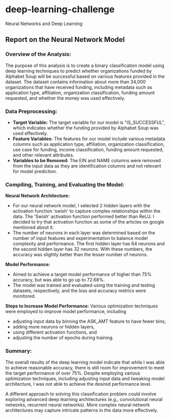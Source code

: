 # deep-learning-challenge
Neural Networks and Deep Learning

## Report on the Neural Network Model

### Overview of the Analysis:

The purpose of this analysis is to create a binary classification model using deep learning techniques to predict whether organizations funded by Alphabet Soup will be successful based on various features provided in the dataset. The dataset contains information about more than 34,000 organizations that have received funding, including metadata such as application type, affiliation, organization classification, funding amount requested, and whether the money was used effectively.

### Data Preprocessing:

- **Target Variable:** The target variable for our model is "IS_SUCCESSFUL", which indicates whether the funding provided by Alphabet Soup was used effectively.
- **Feature Variables:** The features for our model include various metadata columns such as application type, affiliation, organization classification, use case for funding, income classification, funding amount requested, and other relevant attributes.
- **Variables to be Removed:** The EIN and NAME columns were removed from the input data as they are identification columns and not relevant for model prediction.

### Compiling, Training, and Evaluating the Model:

**Neural Network Architecture:**
- For our neural network model, I selected 2 hidden layers with the activation function 'swish' to capture complex relationships within the data. The 'Swish' activation function performed better than ReLU. I decided to try that activation function as some of the articles on google mentioned about it. 
- The number of neurons in each layer was determined based on the number of input features and experimentation to balance model complexity and performance. The first hidden layer has 64 neurons and the second hidden layer has 32 neurons. With these numbers, the accuracy was slightly better than the lesser number of neurons.

**Model Performance:**
- Aimed to achieve a target model performance of higher than 75% accuracy, but was able to go up to 72.68%.
- The model was trained and evaluated using the training and testing datasets, respectively, and the loss and accuracy metrics were monitored.

**Steps to Increase Model Performance:**
Various optimization techniques were employed to improve model performance, including 
- adjusting input data by binning the ASK_AMT feature to have fewer bins,
- adding more neurons or hidden layers,
- using different activation functions, and
- adjusting the number of epochs during training.

### Summary:
The overall results of the deep learning model indicate that while I was able to achieve reasonable accuracy, there is still room for improvement to meet the target performance of over 75%. Despite employing various optimization techniques, including adjusting input data and tweaking model architecture, I was not able to achieve the desired performance level.

A different approach to solving this classification problem could involve exploring advanced deep learning architectures (e.g., convolutional neural networks, recurrent neural networks). More complex neural network architectures may capture intricate patterns in the data more effectively.
